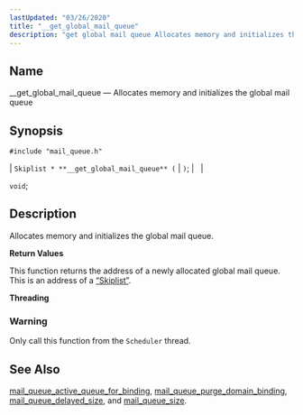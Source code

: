 ```yaml
---
lastUpdated: "03/26/2020"
title: "__get_global_mail_queue"
description: "get global mail queue Allocates memory and initializes the global mail queue Skiplist get global mail queue void Allocates memory and initializes the global mail queue This function returns the address of a newly allocated global mail queue This is an address of a Section 68 77 Skiplist Only call..."
---
```


<a name="apis.get_global_mail_queue"></a> 
## Name

__get_global_mail_queue — Allocates memory and initializes the global mail queue

## Synopsis

`#include "mail_queue.h"`

| `Skiplist * **__get_global_mail_queue** (` | `)`; |   |

`void`;<a name="idp54510864"></a> 
## Description

Allocates memory and initializes the global mail queue.

**<a name="idp54512096"></a> Return Values**

This function returns the address of a newly allocated global mail queue. This is an address of a [“Skiplist”](/momentum/3/3-api/structs-skiplist).

**<a name="idp54513648"></a> Threading**
### Warning

Only call this function from the `Scheduler` thread.

<a name="idp54515632"></a> 
## See Also

[mail_queue_active_queue_for_binding](/momentum/3/3-api/apis-mail-queue-active-queue-for-binding), [mail_queue_purge_domain_binding](/momentum/3/3-api/apis-mail-queue-purge-domain-binding), [mail_queue_delayed_size](/momentum/3/3-api/apis-mail-queue-delayed-size), and [mail_queue_size](/momentum/3/3-api/apis-mail-queue-size).
